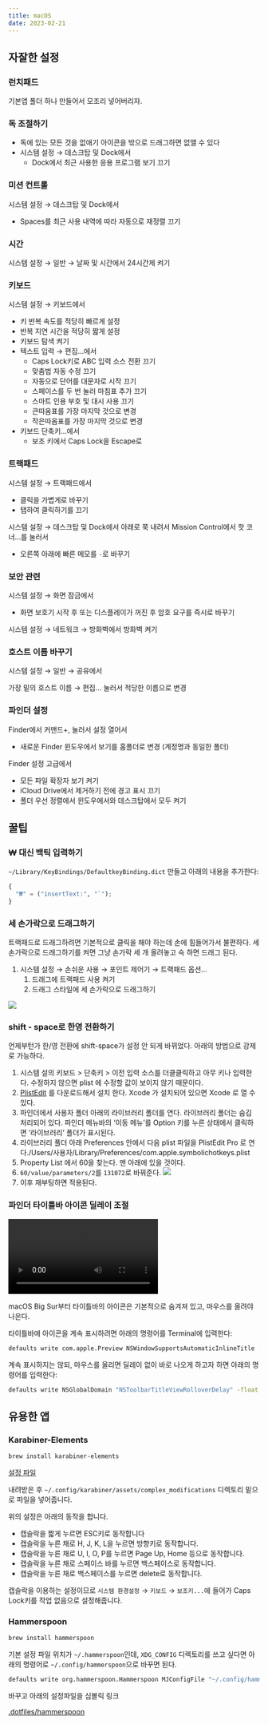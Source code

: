 ```yaml
---
title: macOS
date: 2023-02-21
---
```


## 자잘한 설정

### 런치패드

기본앱 폴더 하나 만들어서 모조리 넣어버리자.

### 독 조절하기

- 독에 있는 모든 것을 없애기
  아이콘을 밖으로 드래그하면 없앨 수 있다
- 시스템 설정 → 데스크탑 및 Dock에서
  - Dock에서 최근 사용한 응용 프로그램 보기 끄기

### 미션 컨트롤

시스템 설정 → 데스크탑 및 Dock에서

- Spaces를 최근 사용 내역에 따라 자동으로 재정렬 끄기

### 시간

시스템 설정 → 일반 → 날짜 및 시간에서 24시간제 켜기

### 키보드

시스템 설정 → 키보드에서

- 키 반복 속도를 적당히 빠르게 설정
- 반복 지연 시간을 적당히 짧게 설정
- 키보드 탐색 켜기
- 텍스트 입력 → 편집…에서
  - Caps Lock키로 ABC 입력 소스 전환 끄기
  - 맞춤법 자동 수정 끄기
  - 자동으로 단어를 대문자로 시작 끄기
  - 스페이스를 두 번 눌러 마침표 추가 끄기
  - 스마트 인용 부호 및 대시 사용 끄기
  - 큰따옴표를 가장 마지막 것으로 변경
  - 작은따옴표를 가장 마지막 것으로 변경
- 키보드 단축키…에서
  - 보조 키에서 Caps Lock을 Escape로

### 트랙패드

시스템 설정 → 트랙패드에서

- 클릭을 가볍게로 바꾸기
- 탭하여 클릭하기를 끄기

시스템 설정 → 데스크탑 및 Dock에서 아래로 쭉 내려서 Mission Control에서 핫 코너…를 눌러서

- 오른쪽 아래에 빠른 메모를 `-`로 바꾸기

### 보안 관련

시스템 설정 → 화면 잠금에서

- 화면 보호기 시작 후 또는 디스플레이가 꺼진 후 암호 요구를 즉시로 바꾸기

시스템 설정 → 네트워크 → 방화벽에서 방화벽 켜기

### 호스트 이름 바꾸기

시스템 설정 → 일반 → 공유에서

가장 밑의 호스트 이름 → 편집… 눌러서 적당한 이름으로 변경

### 파인더 설정

Finder에서 커맨드+, 눌러서 설정 열어서

- 새로운 Finder 윈도우에서 보기를 홈폴더로 변경 (계정명과 동일한 폴더)

Finder 설정 고급에서

- 모든 파일 확장자 보기 켜기
- iCloud Drive에서 제거하기 전에 경고 표시 끄기
- 폴더 우선 정렬에서 윈도우에서와 데스크탑에서 모두 켜기

## 꿀팁

### ₩ 대신 백틱 입력하기

`~/Library/KeyBindings/DefaultkeyBinding.dict` 만들고 아래의 내용을 추가한다:

```python
{
  "₩" = ("insertText:", "`");
}
```

### 세 손가락으로 드래그하기

트랙패드로 드래그하려면 기본적으로 클릭을 해야 하는데 손에 힘들어가서 불편하다. 세 손가락으로 드래그하기를 켜면 그냥 손가락 세 개 올려놓고 슥 하면 드래그 된다.

1.  시스템 설정 → 손쉬운 사용 → 포인트 제어기 → 트랙패드 옵션…
    1.  드래그에 트랙패드 사용 켜기
    1.  드래그 스타일에 세 손가락으로 드래그하기

![](/assets/세-손가락으로-드래그.png)

### shift - space로 한영 전환하기

언제부턴가 한/영 전환에 shift-space가 설정 안 되게 바뀌었다. 아래의 방법으로 강제로 가능하다.

1.  시스템 설의 키보드 > 단축키 > 이전 입력 소스를 더클클릭하고 아무 키나 입력한다. 수정하지 않으면 plist 에 수정할 값이 보이지 않기 때문이다.
2.  [PlistEdit](https://www.fatcatsoftware.com/plisteditpro/PlistEditPro.zip) 를 다운로드해서 설치 한다. Xcode 가 설치되어 있으면 Xcode 로 열 수 있다.
3.  파인더에서 사용자 폴더 아래의 라이브러리 폴더를 연다. 라이브러리 폴더는 숨김 처리되어 있다. 파인더 메뉴바의 ‘이동 메뉴’를 Option 키를 누른 상태에서 클릭하면 ‘라이브러리’ 폴더가 표시된다.
4.  라이브러리 풀더 아래 Preferences 안에서 다음 plist 파일을 PlistEdit Pro 로 연다./Users/사용자/Library/Preferences/com.apple.symbolichotkeys.plist
5.  Property List 에서 60을 찾는다. 맨 아래에 있을 것이다.
6.  `60/value/parameters/2`를 `131072`로 바꿔준다. ![](/assets/com.apple.symbolichotkeys.plist.png)
7.  이후 재부팅하면 적용된다.

### 파인더 타이틀바 아이콘 딜레이 조절

<video controls>
  <source src="/assets/title-view-rollover.webm" type="video/webm" />
</video>

macOS Big Sur부터 타이틀바의 아이콘은 기본적으로 숨겨져 있고, 마우스를 올려야 나온다.

타이틀바에 아이콘을 계속 표시하려면 아래의 명령어를 Terminal에 입력한다:

```bash
defaults write com.apple.Preview NSWindowSupportsAutomaticInlineTitle -bool false && killall Finder
```

계속 표시하지는 않되, 마우스를 올리면 딜레이 없이 바로 나오게 하고자 하면 아래의 명령어를 입력한다:

```bash
defaults write NSGlobalDomain "NSToolbarTitleViewRolloverDelay" -float "0" && killall Finder
```

## 유용한 앱

### Karabiner-Elements

```bash
brew install karabiner-elements
```

[설정 파일](https://github.com/nyeong/.dotfiles/blob/2f7e43f314941bbd3c323ad9a21805cd3fe00f35/karabiner/assets/complex_modifications/nyeong.json)

내려받은 후 `~/.config/karabiner/assets/complex_modifications` 디렉토리 밑으로 파일을 넣어줍니다.

위의 설정은 아래의 동작을 합니다.

- 캡슬락을 짧게 누르면 ESC키로 동작합니다
- 캡슬락을 누른 채로 H, J, K, L을 누르면 방향키로 동작합니다.
- 캡슬락을 누른 채로 U, I, O, P를 누르면 Page Up, Home 등으로 동작합니다.
- 캡슬락을 누른 채로 스페이스 바를 누르면 백스페이스로 동작합니다.
- 캡슬락을 누른 채로 백스페이스를 누르면 delete로 동작합니다.

캡슬락을 이용하는 설정이므로
`시스템 환경설정` → `키보드` → `보조키...`에 들어가 Caps Lock키를 작업 없음으로 설정해줍니다.

### Hammerspoon

```bash
brew install hammerspoon
```

기본 설정 파일 위치가 `~/.hammerspoon`인데, `XDG_CONFIG` 디렉토리를 쓰고 싶다면 아래의 명령어로 `~/.config/hammerspoon`으로 바꾸면 된다.

```bash
defaults write org.hammerspoon.Hammerspoon MJConfigFile "~/.config/hammerspoon/init.lua"
```

바꾸고 아래의 설정파일을 심볼릭 링크

[.dotfiles/hammerspoon](https://github.com/nyeong/.dotfiles/tree/main/hammerspoon)
